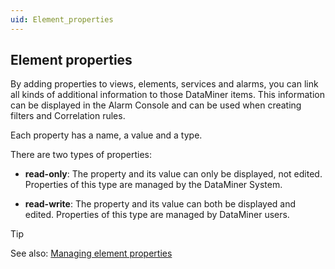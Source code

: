 ```yaml
---
uid: Element_properties
---
```


## Element properties

By adding properties to views, elements, services and alarms, you can link all kinds of additional information to those DataMiner items. This information can be displayed in the Alarm Console and can be used when creating filters and Correlation rules.

Each property has a name, a value and a type.

There are two types of properties:

- **read-only**: The property and its value can only be displayed, not edited. Properties of this type are managed by the DataMiner System.

- **read-write**: The property and its value can both be displayed and edited. Properties of this type are managed by DataMiner users.

> [!TIP]
> See also:
> [Managing element properties](Managing_element_properties.md)

